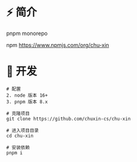 # ⚡ 简介

pnpm monorepo

npm https://www.npmjs.com/org/chu-xin

# 🚀 开发

```shell
# 配置
2. node 版本 16+
3. pnpm 版本 8.x

# 克隆项目
git clone https://github.com/chuxin-cs/chu-xin

# 进入项目目录
cd chu-xin

# 安装依赖
pnpm i

```

